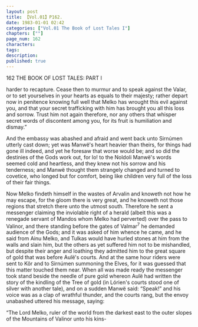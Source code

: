 ```yaml
---
layout: post
title: 【Vol.01】P162.
date: 1983-01-01 02:42
categories: ["Vol.01 The Book of Lost Tales I"]
chapters: [""]
page_num: 162
characters: 
tags: 
description: 
published: true
---
```


<p style="text-indent: 0;">
162     THE BOOK OF LOST TALES: PART I
</p>

harder to recapture. Cease then to murmur and to speak against the Valar, or to set yourselves in your hearts as equals to their majesty; rather depart now in penitence knowing full well that Melko has wrought this evil against you, and that your secret trafficking with him has brought you all this loss and sorrow. Trust him not again therefore, nor any others that whisper secret words of discontent among you, for its fruit is humiliation and dismay.”

And the embassy was abashed and afraid and went back unto Sirnúmen utterly cast down; yet was Manwë's heart heavier than theirs, for things had gone ill indeed, and yet he foresaw that worse would be; and so did the destinies of the Gods work out, for lo! to the Noldoli Manwë's words seemed cold and heartless, and they knew not his sorrow and his tenderness; and Manwë thought them strangely changed and turned to covetice, who longed but for comfort, being like children very full of the loss of their fair things.

Now Melko findeth himself in the wastes of Arvalin and knoweth not how he may escape, for the gloom there is very great, and he knoweth not those regions that stretch there unto the utmost south. Therefore he sent a messenger claiming the inviolable right of a herald (albeit this was a renegade servant of Mandos whom Melko had perverted) over the pass to Valinor, and there standing before the gates of Valmar<SUP>7</SUP> he demanded audience of the Gods; and it was asked of him whence he came, and he said from Ainu Melko, and Tulkas would have hurled stones at him from the walls and slain him, but the others as yet suffered him not to be mishandled, but despite their anger and loathing they admitted him to the great square of gold that was before Aulë's courts. And at the same hour riders were sent to Kôr and to Sirnúmen summoning the Elves, for it was guessed that this matter touched them near. When all was made ready the messenger took stand beside the needle of pure gold whereon Aulë had written the story of the kindling of the Tree of gold (in Lórien's courts stood one of silver with another tale), and on a sudden Manwë said: “Speak!” and his voice was as a clap of wrathful thunder, and the courts rang, but the envoy unabashed uttered his message, saying:

“The Lord Melko, ruler of the world from the darkest east to the outer slopes of the Mountains of Valinor unto his kins-


